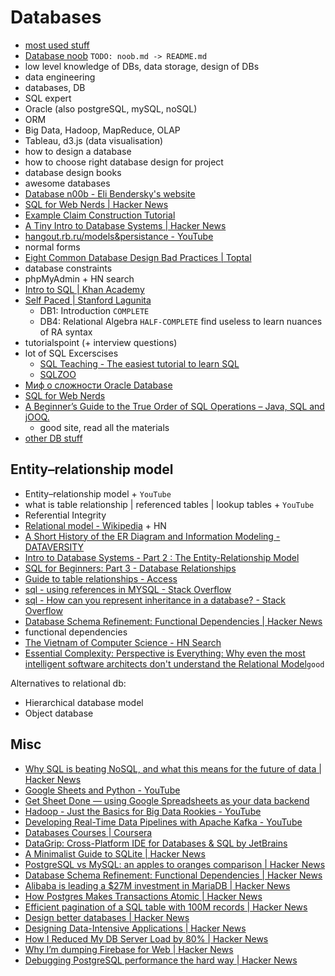 # Databases
- [most used stuff](most-used.md)
- [Database noob](noob.md) `TODO: noob.md -> README.md`
- low level knowledge of DBs, data storage, design of DBs
- data engineering
- databases, DB
- SQL expert
- Oracle (also postgreSQL, mySQL, noSQL)
- ORM
- Big Data, Hadoop, MapReduce, OLAP
- Tableau, d3.js (data visualisation)
- how to design a database
- how to choose right database design for project
- database design books 
- awesome databases
- [Database n00b - Eli Bendersky's website](https://eli.thegreenplace.net/2008/10/14/database-n00b)
- [SQL for Web Nerds | Hacker News](https://news.ycombinator.com/item?id=2159624)
- [Example Claim Construction Tutorial](http://philip.greenspun.com/software/claim-construction-tutorial/example/)
- [A Tiny Intro to Database Systems | Hacker News](https://news.ycombinator.com/item?id=9436146)
- [hangout.rb.ru/models&persistance - YouTube](https://www.youtube.com/watch?v=QNnewJ-lzdc)
- normal forms
- [Eight Common Database Design Bad Practices | Toptal](https://www.toptal.com/database/database-design-bad-practices)
- database constraints
- phpMyAdmin + HN search
- [Intro to SQL | Khan Academy](https://www.khanacademy.org/computing/computer-programming/sql)
- [Self Paced | Stanford Lagunita](https://lagunita.stanford.edu/courses/DB/2014/SelfPaced/about)
    - DB1: Introduction `COMPLETE`
    - DB4: Relational Algebra `HALF-COMPLETE` find useless to learn nuances of RA syntax
- tutorialspoint (+ interview questions)
- lot of SQL Excerscises
    - [SQL Teaching - The easiest tutorial to learn SQL](https://www.sqlteaching.com/)
    - [SQLZOO](http://sqlzoo.net/)
- [Миф о сложности Oracle Database](https://antonz.ru/oracle-myth/)
- [SQL for Web Nerds](http://philip.greenspun.com/sql/)
- [A Beginner’s Guide to the True Order of SQL Operations – Java, SQL and jOOQ.](https://blog.jooq.org/2016/12/09/a-beginners-guide-to-the-true-order-of-sql-operations/)
    - good site, read all the materials
- [other DB stuff](../dev/databases)

## Entity–relationship model
- Entity–relationship model + `YouTube`
- what is table relationship | referenced tables | lookup tables + `YouTube`
- Referential Integrity
- [Relational model - Wikipedia](https://en.wikipedia.org/wiki/Relational_model) + HN
- [A Short History of the ER Diagram and Information Modeling - DATAVERSITY](http://www.dataversity.net/a-short-history-of-the-er-diagram-and-information-modeling/)
- [Intro to Database Systems - Part 2 : The Entity-Relationship Model](http://blog.dancrisan.com/intro-to-database-systems-part-2-the-entityrelationship-model)
- [SQL for Beginners: Part 3 - Database Relationships](https://code.tutsplus.com/articles/sql-for-beginners-part-3-database-relationships--net-8561)
- [Guide to table relationships - Access](https://support.office.com/en-us/article/Guide-to-table-relationships-30446197-4fbe-457b-b992-2f6fb812b58f)
- [sql - using references in MYSQL - Stack Overflow](https://stackoverflow.com/questions/3096838/using-references-in-mysql)
- [sql - How can you represent inheritance in a database? - Stack Overflow](https://stackoverflow.com/questions/3579079/how-can-you-represent-inheritance-in-a-database/3579462#3579462)
- [Database Schema Refinement: Functional Dependencies | Hacker News](https://news.ycombinator.com/item?id=9359400)
- functional dependencies
- [The Vietnam of Computer Science - HN Search](https://hn.algolia.com/?query=The%20Vietnam%20of%20Computer%20Science&sort=byPopularity&prefix&page=0&dateRange=all&type=story)
- [Essential Complexity: Perspective is Everything: Why even the most intelligent software architects don't understand the Relational Model](http://hepburndata.blogspot.ru/2011/12/perspective-is-everything-why-even-most.html)`good`

Alternatives to relational db:
- Hierarchical database model
- Object database

## Misc
- [Why SQL is beating NoSQL, and what this means for the future of data | Hacker News](https://news.ycombinator.com/item?id=15335717)
- [Google Sheets and Python - YouTube](https://www.youtube.com/watch?v=vISRn5qFrkM)
- [Get Sheet Done — using Google Spreadsheets as your data backend](https://medium.freecodecamp.org/get-sheet-done-using-google-spreadsheets-as-your-data-backend-650ba23dc6d9)
- [Hadoop - Just the Basics for Big Data Rookies - YouTube](https://www.youtube.com/watch?v=xYnS9PQRXTg)
- [Developing Real-Time Data Pipelines with Apache Kafka - YouTube](https://www.youtube.com/watch?v=GRPLRONVDWY)
- [Databases Courses | Coursera](https://www.coursera.org/courses?languages=en&query=databases)
- [DataGrip: Cross-Platform IDE for Databases & SQL by JetBrains](https://www.jetbrains.com/datagrip)
- [A Minimalist Guide to SQLite | Hacker News](https://news.ycombinator.com/item?id=15605669)
- [PostgreSQL vs MySQL: an apples to oranges comparison | Hacker News](https://news.ycombinator.com/item?id=4495377)
- [Database Schema Refinement: Functional Dependencies | Hacker News](https://news.ycombinator.com/item?id=9359400)
- [Alibaba is leading a $27M investment in MariaDB | Hacker News](https://news.ycombinator.com/item?id=15366365)
- [How Postgres Makes Transactions Atomic | Hacker News](https://news.ycombinator.com/item?id=15027870)
- [Efficient pagination of a SQL table with 100M records | Hacker News](https://news.ycombinator.com/item?id=15480219)
- [Design better databases | Hacker News](https://news.ycombinator.com/item?id=11448682)
- [Designing Data-Intensive Applications | Hacker News](https://news.ycombinator.com/item?id=15428526)
- [How I Reduced My DB Server Load by 80% | Hacker News](https://news.ycombinator.com/item?id=15434970)
- [Why I’m dumping Firebase for Web | Hacker News](https://news.ycombinator.com/item?id=14962567)
- [Debugging PostgreSQL performance the hard way | Hacker News](https://news.ycombinator.com/item?id=12606480)
